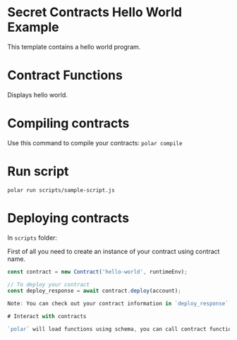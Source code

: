 # Secret Contracts Hello World Example

This template contains a hello world program.

# Contract Functions
Displays hello world.

# Compiling contracts

Use this command to compile your contracts: 
`polar compile`

# Run script

`polar run scripts/sample-script.js`

# Deploying contracts

In `scripts` folder:

First of all you need to create an instance of your contract using contract name.
```js
const contract = new Contract('hello-world', runtimeEnv);

// To deploy your contract
const deploy_response = await contract.deploy(account);

Note: You can check out your contract information in `deploy_response`.

# Interact with contracts

`polar` will load functions using schema, you can call contract functions using `contract.tx`(to execute transactions) and `contract.query`(to query from contract)
